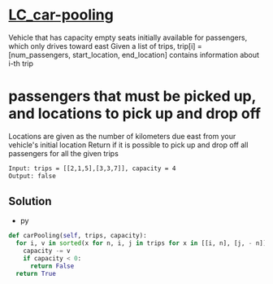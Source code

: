 # [LC_car-pooling](https://leetcode.com/problems/car-pooling)

Vehicle that has capacity empty seats initially available for passengers, which only drives toward east
Given a list of trips, trip[i] = [num_passengers, start_location, end_location] contains information about i-th trip
# passengers that must be picked up, and locations to pick up and drop off
Locations are given as the number of kilometers due east from your vehicle's initial location
Return if it is possible to pick up and drop off all passengers for all the given trips

```txt
Input: trips = [[2,1,5],[3,3,7]], capacity = 4
Output: false
```

## Solution

* py

```py
def carPooling(self, trips, capacity):
  for i, v in sorted(x for n, i, j in trips for x in [[i, n], [j, - n]]):
    capacity -= v
    if capacity < 0:
      return False
  return True
```

